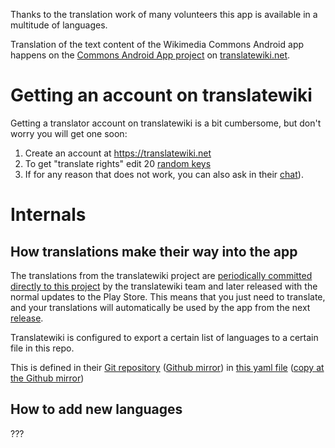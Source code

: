 Thanks to the translation work of many volunteers this app is available in a multitude of languages.

Translation of the text content of the Wikimedia Commons Android app happens on the [Commons Android App project](https://translatewiki.net/w/i.php?title=Special:Translate&group=commons-android) on [translatewiki.net](https://translatewiki.net). 

# Getting an account on translatewiki

Getting a translator account on translatewiki is a bit cumbersome, but don't worry you will get one soon:

1. Create an account at https://translatewiki.net
2. To get "translate rights" edit 20 [random keys](https://translatewiki.net/wiki/Special:TranslationStash?)
3. If for any reason that does not work, you can also ask in their [chat](https://translatewiki.net/wiki/Special:WebChat)).

# Internals

## How translations make their way into the app
The translations from the translatewiki project are [periodically committed directly to this project](https://github.com/commons-app/apps-android-commons/commits/master?author=translatewiki) by the translatewiki team and later released with the normal updates to the Play Store. This means that you just need to translate, and your translations will automatically be used by the app from the next [release](https://github.com/commons-app/apps-android-commons/releases).

Translatewiki is configured to export a certain list of languages to a certain file in this repo. 

This is defined in their [Git repository](https://phabricator.wikimedia.org/diffusion/GTWN/repository/master/) ([Github mirror](https://github.com/wikimedia/translatewiki/)) in [this yaml file](https://phabricator.wikimedia.org/diffusion/GTWN/browse/master/groups/Wikimedia/CommonsAndroid.yaml) ([copy at the Github mirror](https://github.com/wikimedia/translatewiki/blob/master/groups/Wikimedia/CommonsAndroid.yaml))

## How to add new languages

???